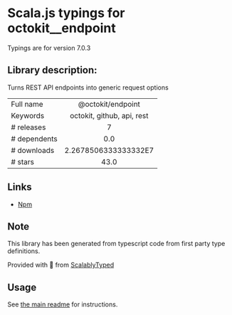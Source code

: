 
# Scala.js typings for octokit__endpoint

Typings are for version 7.0.3

## Library description:
Turns REST API endpoints into generic request options

|                    |                 |
| ------------------ | :-------------: |
| Full name          | @octokit/endpoint |
| Keywords           | octokit, github, api, rest |
| # releases         | 7 |
| # dependents       | 0.0 |
| # downloads        | 2.2678506333333332E7 |
| # stars            | 43.0 |

## Links
- [Npm](https://www.npmjs.com/package/%40octokit%2Fendpoint)
    


## Note
This library has been generated from typescript code from first party type definitions.

Provided with :purple_heart: from [ScalablyTyped](https://github.com/oyvindberg/ScalablyTyped)

## Usage
See [the main readme](../../readme.md) for instructions.


